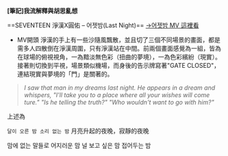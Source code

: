 **[筆記]我流解釋與胡思亂想**

==SEVENTEEN 淨漢X圓佑 – 어젯밤(Last Night)==
	[→어젯밤 MV 這裡看](https://www.youtube.com/watch?v=EJF2PV3BQtQ)


- MV開頭
淨漢的手上有一些沙隨風飄散，並且切了三個不同場景的畫面，都是需多人四散倒在淨漢周圍，只有淨漢站在中間。前兩個畫面感覺為一組，皆為在球場的俯視視角，一為黯淡無色彩（扭曲的夢境），一為色彩繽紛（現實）。接著則切換到平視，場景類似機場，而身後的告示牌寫著"GATE CLOSED"，連結現實與夢境的「門」是關著的。


>*I saw that man in my dreams last night.*
*He appears in a dream and whispers, "I'll take you to a place where all your wishes will come ture."*
*"Is he telling the truth?"*
*"Who wouldn't want to go with him?"*

上述為


 `달이 오른 밤 소리 없는 밤`
 月亮升起的夜晚，寂靜的夜晚
 
 
맘에 없는 말들로
어지러운 맘 널 보고 싶은 맘
접어두는 밤
    
